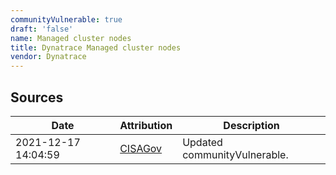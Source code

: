 ```yaml
---
communityVulnerable: true
draft: 'false'
name: Managed cluster nodes
title: Dynatrace Managed cluster nodes
vendor: Dynatrace
---
```





## Sources
| Date | Attribution | Description |
| --- | --- | --- |
| 2021-12-17 14:04:59 | [CISAGov](https://raw.githubusercontent.com/cisagov/log4j-affected-db/develop/README.md) | Updated communityVulnerable.  |
